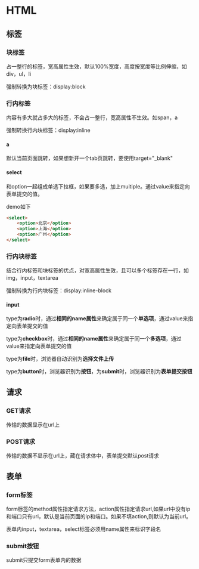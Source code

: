 # HTML

## 标签

### 块标签

 占一整行的标签，宽高属性生效，默认100%宽度，高度按宽度等比例伸缩，如div，ul，li

强制转换为块标签：display:block

### 行内标签

内容有多大就占多大的标签，不会占一整行，宽高属性不生效。如span，a

强制转换行内块标签：display:inline

#### a

默认当前页面跳转，如果想新开一个tab页跳转，要使用target="_blank" 

#### select

和option一起组成单选下拉框，如果要多选，加上muitiple。通过value来指定向表单提交的值。

demo如下

```html
<select>
    <option>北京</option>
    <option>上海</option>
    <option>广州</option>
</select>
```

### 行内块标签

结合行内标签和块标签的优点，对宽高属性生效，且可以多个标签存在一行，如img，input，textarea

强制转换为行内块标签：display:inline-block

#### input

type为**radio**时，通过**相同的name属性**来确定属于同一个**单选项**，通过value来指定向表单提交的值

type为**checkbox**时，通过**相同的name属性**来确定属于同一个**多选项**，通过value来指定向表单提交的值

type为**file**时，浏览器自动识别为**选择文件上传**

type为**button**时，浏览器识别为**按钮**，为**submit**时，浏览器识别为**表单提交按钮**

## 请求

### GET请求

传输的数据显示在url上

### POST请求

传输的数据不显示在url上，藏在请求体中，表单提交默认post请求

## 表单

### form标签

form标签的method属性指定请求方法，action属性指定请求url,如果url中没有ip和端口只有uri，默认是当前页面的ip和端口。如果不填action,则默认为当前url。

表单内input，textarea，select标签必须用name属性来标识字段名

### submit按钮

submit只提交form表单内的数据